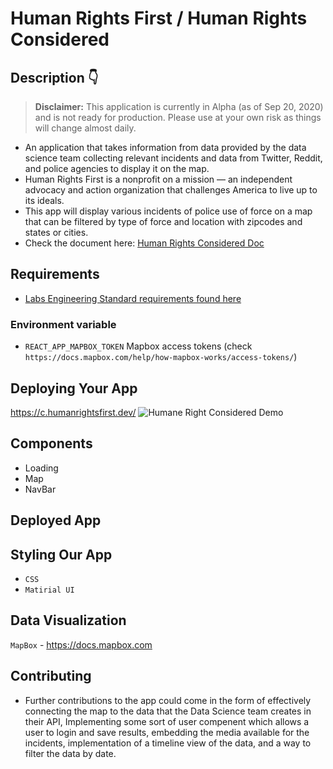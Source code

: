 # Human Rights First / Human Rights Considered

## Description 👇

> **Disclaimer:** This application is currently in Alpha (as of Sep 20, 2020) and is not ready for production. Please use at your own risk as things will change almost daily.

- An application that takes information from data provided by the data science team collecting relevant incidents and data from Twitter, Reddit, and police agencies to display it on the map.
- Human Rights First is a nonprofit on a mission — an independent advocacy and action organization that challenges America to live up to its ideals.
- This app will display various incidents of police use of force on a map that can be filtered by type of force and location with zipcodes and states or cities.
- Check the document here: [Human Rights Considered Doc](https://docs.google.com/document/d/1zCsBIktUfdXDozJitbPzDH4Ya02SVTFUAmysdTWylaM/edit?usp=sharing)

## Requirements

- [Labs Engineering Standard requirements found here](https://www.notion.so/Human-Rights-First-Roadmap-Team-Kevin-c53ed8e80b0e4584aba47abee5753591)

### Environment variable

- `REACT_APP_MAPBOX_TOKEN` Mapbox access tokens (check `https://docs.mapbox.com/help/how-mapbox-works/access-tokens/`)

## Deploying Your App

https://c.humanrightsfirst.dev/
![Humane Right Considered Demo](hrc_demo.gif)

## Components

- Loading
- Map
- NavBar

## Deployed App

## Styling Our App

- `CSS`
- `Matirial UI`

## Data Visualization

`MapBox` - https://docs.mapbox.com

## Contributing

- Further contributions to the app could come in the form of effectively connecting the map to the data that the Data Science team creates in their API, Implementing some sort of user compenent which allows a user to login and save results, embedding the media available for the incidents, implementation of a timeline view of the data, and a way to filter the data by date.
